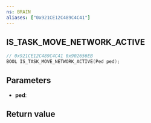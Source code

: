 ```yaml
---
ns: BRAIN
aliases: ["0x921CE12C489C4C41"]
---
```

## IS_TASK_MOVE_NETWORK_ACTIVE

```c
// 0x921CE12C489C4C41 0x902656EB
BOOL IS_TASK_MOVE_NETWORK_ACTIVE(Ped ped);
```


## Parameters
* **ped**: 

## Return value
